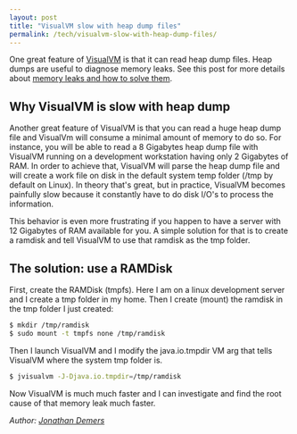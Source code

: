 ```yaml
---
layout: post
title: "VisualVM slow with heap dump files"
permalink: /tech/visualvm-slow-with-heap-dump-files/
---
```


One great feature of [VisualVM](https://visualvm.dev.java.net/) is that it can read heap dump files. Heap dumps are useful to diagnose memory leaks. See this post for more details about [memory leaks and how to solve them](/tech/solve-java-lang-outofmemoryerror-java-heap-space/).

## Why VisualVM is slow with heap dump

Another great feature of VisualVM is that you can read a huge heap dump file and VisualVm will consume a minimal amount of memory to do so. For instance, you will be able to read a 8 Gigabytes heap dump file with VisualVM running on a development workstation having only 2 Gigabytes of RAM. In order to achieve that, VisualVM will parse the heap dump file and will create a work file on disk in the default system temp folder (/tmp by default on Linux). In theory that's great, but in practice, VisualVM becomes painfully slow because it constantly have to do disk I/O's to process the information.

This behavior is even more frustrating if you happen to have a server with 12 Gigabytes of RAM available for you. A simple solution for that is to create a ramdisk and tell VisualVM to use that ramdisk as the tmp folder.

## The solution: use a RAMDisk

First, create the RAMDisk (tmpfs). Here I am on a linux development server and I create a tmp folder in my home. Then I create (mount) the ramdisk in the tmp folder I just created:

```bash
$ mkdir /tmp/ramdisk
$ sudo mount -t tmpfs none /tmp/ramdisk
```

Then I launch VisualVM and I modify the java.io.tmpdir VM arg that tells VisualVM where the system tmp folder is.

```bash
$ jvisualvm -J-Djava.io.tmpdir=/tmp/ramdisk
```

Now VisualVM is much much faster and I can investigate and find the root cause of that memory leak much faster.

*Author: [Jonathan Demers](https://www.linkedin.com/in/jonathan-demers-ing "Jonathan Demers")*